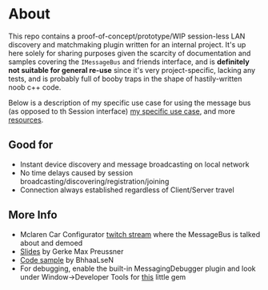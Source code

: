 # About
This repo contains a proof-of-concept/prototype/WIP session-less LAN discovery and matchmaking plugin written for an internal project. It's up here solely for sharing purposes given the scarcity of documentation and samples covering the `IMessageBus` and friends interface, and is __definitely not suitable for general re-use__ since it's very project-specific, lacking any tests, and is probably full of booby traps in the shape of hastily-written noob c++ code.

Below is a description of my specific use case for using the message bus (as opposed to th Session interface) [my specific use case](#good-for), and more [resources](#more-info).   

## Good for
- Instant device discovery and message broadcasting on local network
- No time delays caused by session broadcasting/discovering/registration/joining
- Connection always established regardless of Client/Server travel

## More Info
- Mclaren Car Configurator [twitch stream](https://www.youtube.com/watch?reload=9&v=tjvKsEcbHk0) where the MessageBus is talked about and demoed
- [Slides](https://www.slideshare.net/GerkeMaxPreussner/ue4-twitch-2016-0505-unreal-message-bus-overview) by Gerke Max Preussner
- [Code sample](https://github.com/BhaaLseN/UnrealMessageBusDemo) by BhhaaLseN
- For debugging, enable the built-in MessagingDebugger plugin and look under Window->Developer Tools for [this](https://gmpreussner.com/portfolio/message-bus) little gem
